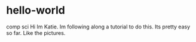 # hello-world
comp sci
Hi Im Katie. Im following along a tutorial to do this. Its pretty easy so far. Like the pictures.
